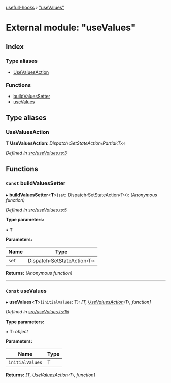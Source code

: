 [usefull-hooks](../README.md) › ["useValues"](_usevalues_.md)

# External module: "useValues"

## Index

### Type aliases

* [UseValuesAction](_usevalues_.md#usevaluesaction)

### Functions

* [buildValuesSetter](_usevalues_.md#const-buildvaluessetter)
* [useValues](_usevalues_.md#const-usevalues)

## Type aliases

###  UseValuesAction

Ƭ **UseValuesAction**: *Dispatch‹SetStateAction‹Partial‹T›››*

*Defined in [src/useValues.ts:3](https://github.com/FujiHaruka/usefull-hooks/blob/master/src/useValues.ts#L3)*

## Functions

### `Const` buildValuesSetter

▸ **buildValuesSetter**<**T**>(`set`: Dispatch‹SetStateAction‹T››): *(Anonymous function)*

*Defined in [src/useValues.ts:5](https://github.com/FujiHaruka/usefull-hooks/blob/master/src/useValues.ts#L5)*

**Type parameters:**

▪ **T**

**Parameters:**

Name | Type |
------ | ------ |
`set` | Dispatch‹SetStateAction‹T›› |

**Returns:** *(Anonymous function)*

___

### `Const` useValues

▸ **useValues**<**T**>(`initialValues`: T): *[T, [UseValuesAction](_usevalues_.md#usevaluesaction)‹T›, function]*

*Defined in [src/useValues.ts:15](https://github.com/FujiHaruka/usefull-hooks/blob/master/src/useValues.ts#L15)*

**Type parameters:**

▪ **T**: *object*

**Parameters:**

Name | Type |
------ | ------ |
`initialValues` | T |

**Returns:** *[T, [UseValuesAction](_usevalues_.md#usevaluesaction)‹T›, function]*
